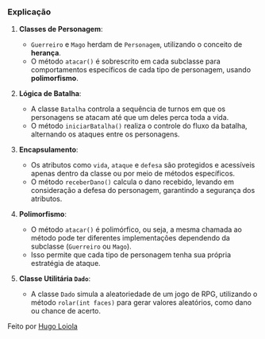 ### Explicação

1. **Classes de Personagem**:
    - `Guerreiro` e `Mago` herdam de `Personagem`, utilizando o conceito de **herança**.
    - O método `atacar()` é sobrescrito em cada subclasse para comportamentos específicos de cada tipo de personagem,
      usando **polimorfismo**.

2. **Lógica de Batalha**:
    - A classe `Batalha` controla a sequência de turnos em que os personagens se atacam até que um deles perca toda a
      vida.
    - O método `iniciarBatalha()` realiza o controle do fluxo da batalha, alternando os ataques entre os personagens.

3. **Encapsulamento**:
    - Os atributos como `vida`, `ataque` e `defesa` são protegidos e acessíveis apenas dentro da classe ou por meio de
      métodos específicos.
    - O método `receberDano()` calcula o dano recebido, levando em consideração a defesa do personagem, garantindo a
      segurança dos atributos.

4. **Polimorfismo**:
    - O método `atacar()` é polimórfico, ou seja, a mesma chamada ao método pode ter diferentes implementações
      dependendo da subclasse (`Guerreiro` ou `Mago`).
    - Isso permite que cada tipo de personagem tenha sua própria estratégia de ataque.

5. **Classe Utilitária `Dado`**:
    - A classe `Dado` simula a aleatoriedade de um jogo de RPG, utilizando o método `rolar(int faces)` para gerar
      valores aleatórios, como dano ou chance de acerto.

Feito por [Hugo Loiola](!https://github.com/hugo-loiola12) 
